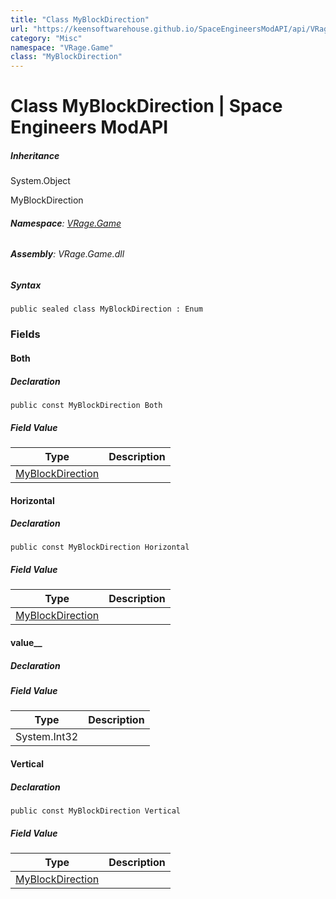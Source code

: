 ```yaml
---
title: "Class MyBlockDirection"
url: "https://keensoftwarehouse.github.io/SpaceEngineersModAPI/api/VRage.Game.MyBlockDirection.html"
category: "Misc"
namespace: "VRage.Game"
class: "MyBlockDirection"
---
```


# Class MyBlockDirection | Space Engineers ModAPI

##### Inheritance

System.Object

MyBlockDirection

###### **Namespace**: [VRage.Game](https://keensoftwarehouse.github.io/SpaceEngineersModAPI/api/VRage.Game.html)

###### **Assembly**: VRage.Game.dll

##### Syntax

```
public sealed class MyBlockDirection : Enum
```

### Fields

#### Both

##### Declaration

```
public const MyBlockDirection Both
```

##### Field Value

| Type | Description |
| --- | --- |
| [MyBlockDirection](https://keensoftwarehouse.github.io/SpaceEngineersModAPI/api/VRage.Game.MyBlockDirection.html) |     |

#### Horizontal

##### Declaration

```
public const MyBlockDirection Horizontal
```

##### Field Value

| Type | Description |
| --- | --- |
| [MyBlockDirection](https://keensoftwarehouse.github.io/SpaceEngineersModAPI/api/VRage.Game.MyBlockDirection.html) |     |

#### value\_\_

##### Declaration

##### Field Value

| Type | Description |
| --- | --- |
| System.Int32 |     |

#### Vertical

##### Declaration

```
public const MyBlockDirection Vertical
```

##### Field Value

| Type | Description |
| --- | --- |
| [MyBlockDirection](https://keensoftwarehouse.github.io/SpaceEngineersModAPI/api/VRage.Game.MyBlockDirection.html) |     |